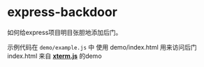# express-backdoor

如何给express项目明目张胆地添加后门。

示例代码在 ``demo/example.js`` 中
使用 demo/index.html 用来访问后门
index.html 来自 [**xterm.js**](https://github.com/sourcelair/xterm.js) 的demo